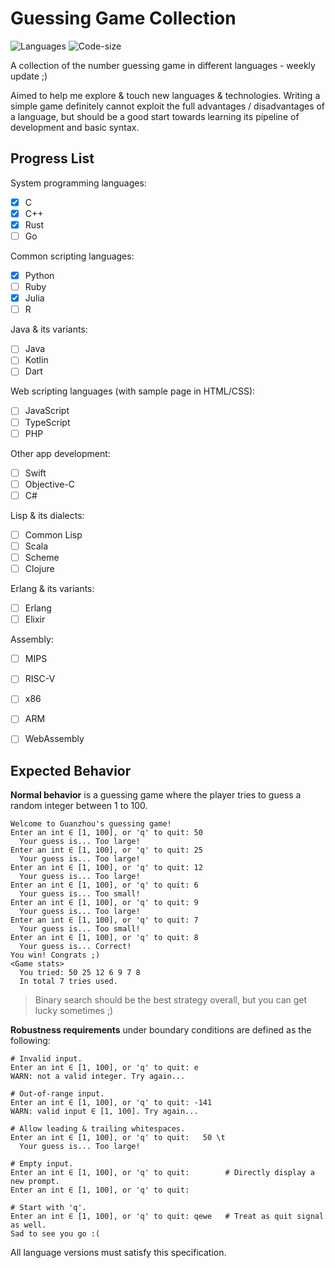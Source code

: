 # Guessing Game Collection

![Languages](https://img.shields.io/github/languages/count/hgz12345ssdlh/guessing-game-collection)
![Code-size](https://img.shields.io/github/languages/code-size/hgz12345ssdlh/guessing-game-collection?color=purple)

A collection of the number guessing game in different languages - weekly update ;)

Aimed to help me explore & touch new languages & technologies. Writing a simple game definitely cannot exploit the full advantages / disadvantages of a language, but should be a good start towards learning its pipeline of development and basic syntax.


## Progress List

System programming languages:

- [x] C
- [x] C++
- [x] Rust
- [ ] Go

Common scripting languages:

- [x] Python
- [ ] Ruby
- [x] Julia
- [ ] R

Java & its variants:

- [ ] Java
- [ ] Kotlin
- [ ] Dart

Web scripting languages (with sample page in HTML/CSS):

- [ ] JavaScript
- [ ] TypeScript
- [ ] PHP

Other app development:

- [ ] Swift
- [ ] Objective-C
- [ ] C#

Lisp & its dialects:

- [ ] Common Lisp
- [ ] Scala
- [ ] Scheme
- [ ] Clojure

Erlang & its variants:

- [ ] Erlang
- [ ] Elixir

Assembly:

- [ ] MIPS
- [ ] RISC-V
- [ ] x86
- [ ] ARM
- [ ] WebAssembly


## Expected Behavior

**Normal behavior** is a guessing game where the player tries to guess a random integer between 1 to 100.

```
Welcome to Guanzhou's guessing game!
Enter an int ∈ [1, 100], or 'q' to quit: 50
  Your guess is... Too large!
Enter an int ∈ [1, 100], or 'q' to quit: 25
  Your guess is... Too large!
Enter an int ∈ [1, 100], or 'q' to quit: 12
  Your guess is... Too large!
Enter an int ∈ [1, 100], or 'q' to quit: 6
  Your guess is... Too small!
Enter an int ∈ [1, 100], or 'q' to quit: 9
  Your guess is... Too large!
Enter an int ∈ [1, 100], or 'q' to quit: 7
  Your guess is... Too small!
Enter an int ∈ [1, 100], or 'q' to quit: 8
  Your guess is... Correct!
You win! Congrats ;)
<Game stats>
  You tried: 50 25 12 6 9 7 8
  In total 7 tries used.
```

> Binary search should be the best strategy overall, but you can get lucky sometimes ;)

**Robustness requirements** under boundary conditions are defined as the following:

```
# Invalid input.
Enter an int ∈ [1, 100], or 'q' to quit: e
WARN: not a valid integer. Try again...

# Out-of-range input.
Enter an int ∈ [1, 100], or 'q' to quit: -141
WARN: valid input ∈ [1, 100]. Try again...

# Allow leading & trailing whitespaces.
Enter an int ∈ [1, 100], or 'q' to quit:   50 \t
  Your guess is... Too large!

# Empty input.
Enter an int ∈ [1, 100], or 'q' to quit:        # Directly display a new prompt.
Enter an int ∈ [1, 100], or 'q' to quit:

# Start with 'q'.
Enter an int ∈ [1, 100], or 'q' to quit: qewe   # Treat as quit signal as well.
Sad to see you go :(
```

All language versions must satisfy this specification.
